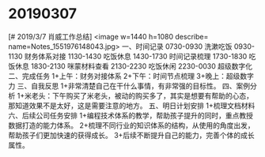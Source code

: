 # 20190307

[# 2019/3/7 肖威工作总结]
<image w=1440 h=1080 describe= name=Notes_1551976148043.jpg>
一、时间记录
0730-0930 洗漱吃饭
0930-1130 财务体系对接
1130-1430 吃饭休息
1430-1730 时间记录梳理
1730-1830 吃饭休息
1830-2130 咪蒙材料查看
2130-2230 吃饭休闲
2230-0030 超级数字化
二、完成任务
1+上午：财务对接体系
2+下午：时间节点梳理
3+晚上：超级数字力
三、自我反思
1+非常清楚自己在干什么事情，有非常强的目标性。
四、案例分析
1+米老头：下午购买了米老头，被动的购买多了，其实是想要有帮助的心态，那知道效果不是太好，这是需要注意的地方。
五、明日计划安排
1+梳理文档材料
六、后续公司任务安排
1+编程技术体系的教学，帮助孩子提升的同时，重点教授数据打造的能力体系。
2+梳理不同行业的知识体系的结构，从使用的角度出发，帮助孩子们更加快速的获得成长。
3+后续不断提升自己的能力，完善个体的成长属性。
